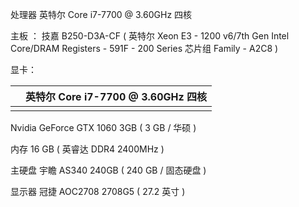 处理器 英特尔 Core i7-7700 @ 3.60GHz 四核

主板    ： 技嘉 B250-D3A-CF \( 英特尔 Xeon E3 - 1200 v6/7th Gen Intel Core/DRAM Registers - 591F - 200 Series 芯片组 Family - A2C8 \)

显卡：

|  | 英特尔 Core i7-7700 @ 3.60GHz 四核 |
| :--- | :--- |
|  |  |

 Nvidia GeForce GTX 1060 3GB \( 3 GB / 华硕 \)

内存                16 GB \( 英睿达 DDR4 2400MHz \)

主硬盘              宇瞻 AS340 240GB \( 240 GB / 固态硬盘 \)

显示器              冠捷 AOC2708 2708G5 \( 27.2 英寸  \)

